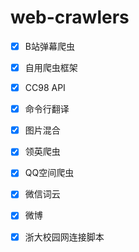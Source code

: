 # web-crawlers

- [x] B站弹幕爬虫
- [x] 自用爬虫框架
- [x] CC98 API
- [x] 命令行翻译
- [x] 图片混合
- [x] 领英爬虫
- [x] QQ空间爬虫
- [x] 微信词云
- [x] 微博 
- [x] 浙大校园网连接脚本

